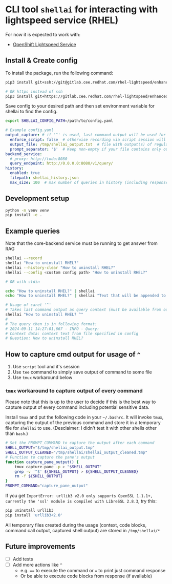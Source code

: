 # CLI tool `shellai` for interacting with lightspeed service (RHEL)

For now it is expected to work with:

* [OpenShift Lightspeed Service](https://github.com/openshift/lightspeed-service)

## Install & Create config

To install the package, run the following command:

```sh
pip3 install git+ssh://git@gitlab.cee.redhat.com/rhel-lightspeed/enhanced-shell/shellai.git

# OR https instead of ssh
pip3 install git+https://gitlab.cee.redhat.com/rhel-lightspeed/enhanced-shell/shellai.git
```

Save config to your desired path and then set environment variable for shellai to find the config.

```sh
export SHELLAI_CONFIG_PATH=/path/to/config.yaml
```

```yml
# Example config.yaml
output_capture: # if '^' is used, last command output will be used for query context
  enforce_script: false  # otherwise recording via script session will be enforced
  output_file: /tmp/shellai_output.txt  # file with output(s) of regular commands (e.g. ls, echo, etc.)
  prompt_separator: '$'  # Keep non-empty if your file contains only output of commands (not prompt itself)
backend_service:
  # proxy: http://todo:8080
  query_endpoint: http://0.0.0.0:8080/v1/query/
history:
  enabled: true
  filepath: shellai_history.json
  max_size: 100  # max number of queries in history (including responses)
```

## Development setup

```sh
python -m venv venv
pip install -e .
```

## Example queries

Note that the core-backend service must be running to get answer from RAG

```sh
shellai --record
shellai "How to uninstall RHEL?"
shellai --history-clear "How to uninstall RHEL?"
shellai --config <custom config path> "How to uninstall RHEL?"

# OR with stdin     

echo "How to uninstall RHEL?" | shellai
echo "How to uninstall RHEL?" | shellai "Text that will be appended to the stdin"

# Usage of caret '^'
# Takes last command output as query context (must be available from output_file value in config)
shellai "How to uninstall RHEL? ^"
#
# The query then is in following format:
# 2024-09-11 14:27:01,667 - INFO - Query:
# Context data: context text from file specified in config
# Question: How to uninstall RHEL?
```

## How to capture cmd output for usage of `^`

1. Use `script` tool and it's session
2. Use `tee` command to simply save output of command to some file
3. Use `tmux` workaround below

### `tmux` workaround to capture output of every command

Please note that this is up to the user to decide if this is the best way to capture output of every command including potential sensitive data.

Install `tmux` and put the following code in your `~/.bashrc`.
It will invoke `tmux`, capturing the output of the previous command and store it in a temporary file for `shellai` to use.
(Desclaimer: I didn't test it with other shells other than `bash`.)

``` bash
# Set the PROMPT_COMMAND to capture the output after each command
SHELL_OUTPUT="$/tmp/shellai_output.tmp"
SHELL_OUTPUT_CLEANED="/tmp/shellai/shellai_output_cleaned.tmp"
# Function to capture the pane's output
function capture_pane_output() {
    tmux capture-pane -p > "$SHELL_OUTPUT"
    grep -v '^$' ${SHELL_OUTPUT} > ${SHELL_OUTPUT_CLEANED}
    rm -f ${SHELL_OUTPUT}
}
PROMPT_COMMAND="capture_pane_output"
```

If you get `ImportError: urllib3 v2.0 only supports OpenSSL 1.1.1+, currently the 'ssl' module is compiled with LibreSSL 2.8.3`, try this:

```sh
pip uninstall urllib3
pip install 'urllib3<2.0'
```

All temporary files created during the usage (context, code blocks, command call output, captured shell output) are stored in `/tmp/shellai/*`

## Future improvements

* [ ] Add tests
* [ ] Add more actions like `^`
  * e.g. `==` to execute the command or `=` to print just command response
  * Or be able to execute code blocks from response (if available)
